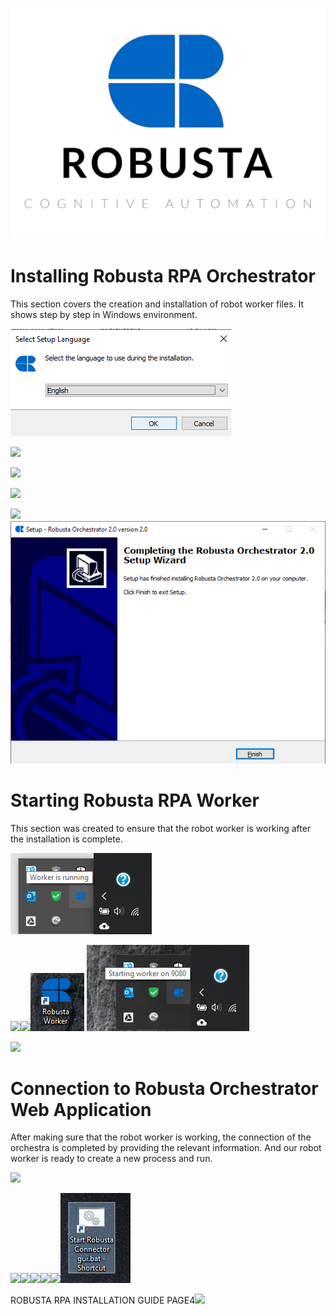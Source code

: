 ﻿






![](Aspose.Words.2b50d66f-e883-4be7-85ac-d2d04408fd22.001.jpeg)

# **Installing Robusta RPA Orchestrator**


This section covers the creation and installation of robot worker files. It shows step by step in Windows environment.





![](Aspose.Words.2b50d66f-e883-4be7-85ac-d2d04408fd22.002.png)







![](Aspose.Words.2b50d66f-e883-4be7-85ac-d2d04408fd22.003.png)

![](Aspose.Words.2b50d66f-e883-4be7-85ac-d2d04408fd22.003.png)

![](Aspose.Words.2b50d66f-e883-4be7-85ac-d2d04408fd22.003.png)



![](Aspose.Words.2b50d66f-e883-4be7-85ac-d2d04408fd22.004.png)![](Aspose.Words.2b50d66f-e883-4be7-85ac-d2d04408fd22.005.png)
# **Starting Robusta RPA Worker**





This section was created to ensure that the robot worker is working after the installation is complete.







![](Aspose.Words.2b50d66f-e883-4be7-85ac-d2d04408fd22.006.png)

![](Aspose.Words.2b50d66f-e883-4be7-85ac-d2d04408fd22.007.png)![](Aspose.Words.2b50d66f-e883-4be7-85ac-d2d04408fd22.007.png)![](Aspose.Words.2b50d66f-e883-4be7-85ac-d2d04408fd22.008.png)                   ![](Aspose.Words.2b50d66f-e883-4be7-85ac-d2d04408fd22.009.png)                          

















![](Aspose.Words.2b50d66f-e883-4be7-85ac-d2d04408fd22.010.png)













# **Connection  to Robusta Orchestrator Web Application**

After making sure that the robot worker is working, the connection of the orchestra is completed by providing the relevant information. And our robot worker is ready to create a new process and run.




![](Aspose.Words.2b50d66f-e883-4be7-85ac-d2d04408fd22.011.png)





![](Aspose.Words.2b50d66f-e883-4be7-85ac-d2d04408fd22.012.png)![](Aspose.Words.2b50d66f-e883-4be7-85ac-d2d04408fd22.007.png)![](Aspose.Words.2b50d66f-e883-4be7-85ac-d2d04408fd22.007.png)![](Aspose.Words.2b50d66f-e883-4be7-85ac-d2d04408fd22.007.png)![](Aspose.Words.2b50d66f-e883-4be7-85ac-d2d04408fd22.013.png)![](Aspose.Words.2b50d66f-e883-4be7-85ac-d2d04408fd22.014.png)

ROBUSTA RPA INSTALLATION GUIDE		PAGE4![](Aspose.Words.2b50d66f-e883-4be7-85ac-d2d04408fd22.015.png)
